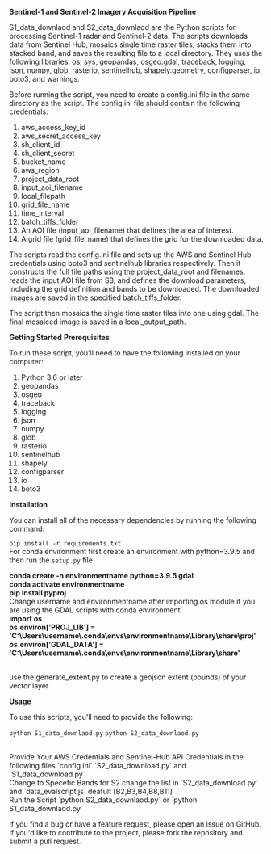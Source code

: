 
**Sentinel-1 and Sentinel-2 Imagery Acquisition Pipeline**


S1_data_downlaod and S2_data_downlaod are the Python scripts for processing Sentinel-1 radar and Sentinel-2 data. The scripts downloads data from Sentinel Hub, mosaics single time raster tiles, stacks them into stacked band, and saves the resulting file to a local directory.
They uses the following libraries: os, sys, geopandas, osgeo.gdal, traceback, logging, json, numpy, glob, rasterio, sentinelhub, shapely.geometry, configparser, io, boto3, and warnings.

Before running the script, you need to create a config.ini file in the same directory as the script. The config.ini file should contain the following credentials:

1. aws_access_key_id
2. aws_secret_access_key
3. sh_client_id
4. sh_client_secret
5. bucket_name
6. aws_region
7. project_data_root
8. input_aoi_filename
9. local_filepath
10. grid_file_name
11. time_interval
12. batch_tiffs_folder
13. An AOI file (input_aoi_filename) that defines the area of interest.
14. A grid file (grid_file_name) that defines the grid for the downloaded data.

The scripts read the config.ini file and sets up the AWS and Sentinel Hub credentials using boto3 and sentinelhub libraries respectively. Then it constructs the full file paths using the project_data_root and filenames, reads the input AOI file from S3, and defines the download parameters, including the grid definition and bands to be downloaded. The downloaded images are saved in the specified batch_tiffs_folder.

The script then mosaics the single time raster tiles into one using gdal. The final mosaiced image is saved in a local_output_path.

**Getting Started**
**Prerequisites**

To run these script, you'll need to have the following installed on your computer:

1. Python 3.6 or later
2. geopandas
3. osgeo
4. traceback
5. logging
6. json
7. numpy
8. glob
9. rasterio
10. sentinelhub
11. shapely
12. configparser
13. io
14. boto3

**Installation**

You can install all of the necessary dependencies by running the following command:

`pip install -r requirements.txt`
<br>
For conda environment first create an environment with python=3.9.5 and then run the `setup.py` file

<b> conda create -n environmentname python=3.9.5 gdal</b> <br>
<b> conda activate environmentname </b><br>
<b> pip install pyproj </b><br>
Change username and environmentname after importing os module if you are using the GDAL scripts with conda environment <br>
<b> import os</b> <br>
<b> os.environ['PROJ_LIB'] = 'C:\\Users\\username\\.conda\\envs\\environmentname\\Library\\share\\proj' </b><br>
<b> os.environ['GDAL_DATA'] = 'C:\\Users\\username\\.conda\\envs\\environmentname\\Library\\share' </b>

<br> 
use the generate_extent.py to create a geojson extent (bounds) of your vector layer

**Usage**


To use this scripts, you'll need to provide the following:


`python S1_data_downlaod.py`
`python S2_data_downlaod.py`

<br>
Provide Your AWS Credentials and Sentinel-Hub API Credentials in the following files `config.ini` `S2_data_download.py` and `S1_data_download.py` <br>
Change to Specefic Bands for S2 change the list in `S2_data_download.py` and `data_evalscript.js` deafult [B2,B3,B4,B8,B11]<br>
Run the Script `python S2_data_downlaod.py` or `python S1_data_downlaod.py`

If you find a bug or have a feature request, please open an issue on GitHub. If you'd like to contribute to the project, please fork the repository and submit a pull request.






